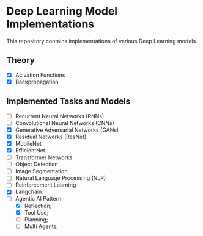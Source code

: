 # Deep Learning Model Implementations

This repository contains implementations of various Deep Learning models.

## Theory
- [x] Acivation Functions
- [x] Backpropagation

## Implemented Tasks and Models

- [ ] Recurrent Neural Networks (RNNs)
- [ ] Convolutional Neural Networks (CNNs)
- [x] Generative Adversarial Networks (GANs)
- [x] Residual Networks (ResNet)
- [x] MobileNet
- [x] EfficientNet
- [ ] Transformer Networks
- [ ] Object Detection
- [ ] Image Segmentation
- [ ] Natural Language Processing (NLP)
- [ ] Reinforcement Learning
- [x] Langchain
- [ ] Agentic AI Pattern:
  - [x] Reflection;
  - [x] Tool Use;
  - [ ] Planning;
  - [ ] Multi Agents;
